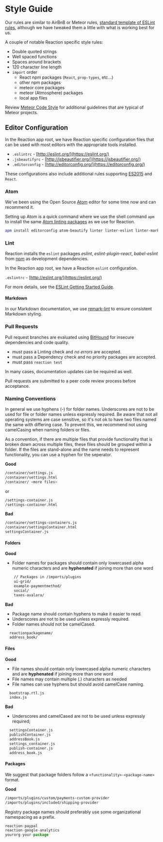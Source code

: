 # Style Guide

Our rules are similar to AirBnB or Meteor rules, [standard template of ESLint rules](https://www.npmjs.com/package/eslint-config-airbnb), although we have tweaked them a little with what is working best for us.

A couple of notable Reaction specific style rules:

-   Double quoted strings
-   Well spaced functions
-   Spaces around brackets
-   120 character line length
- `import` order
  - React npm packages (`React`, `prop-types`, etc...)
  - other npm packages
  - meteor core packages
  - meteor (Atmosphere) packages
  - local app files

Review [Meteor Code Style](https://guide.meteor.com/code-style.html) for additional guidelines that are typical of Meteor projects.

## Editor Configuration

In the Reaction app root, we have Reaction specific configuration files that can be used with most editors with the appropriate tools installed.

-   `.eslintrc` - [http://eslint.org/](https://eslint.org/)
-   `.jsbeautifyrc` - [http://jsbeautifier.org/](https://jsbeautifier.org/)
-   `.editorconfig` - [http://editorconfig.org/](https://editorconfig.org/)

These configurations also include additional rules supporting [ES2015](https://docs.meteor.com/packages/ecmascript.html#Supported-ES2015-Features) and `React`.

### Atom

We've been using the Open Source [Atom](https://atom.io/) editor for some time now and can recommend it.

Setting up Atom is a quick command where we use the shell command `apm` to install the same [Atom linting packages](https://atom.io/users/AtomLinter) as we use for Reaction.

```sh
apm install editorconfig atom-beautify linter linter-eslint linter-markdown linter-jsonlint linter-docker
```

### Lint

Reaction installs the `eslint` packages _eslint_, _eslint-plugin-react_, _babel-eslint_ from [npm](https://www.npmjs.com/) as development dependencies.

In the Reaction app root, we have a Reaction `eslint` configuration.

`.eslintrc` - [http://eslint.org/](https://eslint.org/)

For more details, see the [ESLint Getting Started Guide](http://eslint.org/docs/user-guide/getting-started).

#### Markdown

In our Markdown documentation, we use [remark-lint](https://github.com/wooorm/remark-lint) to ensure consistent Markdown styling.

### Pull Requests

Pull request branches are evaluated using [BitHound](https://www.bithound.io/github/reactioncommerce/reaction) for insecure dependencies and code quality.

-   must pass a Linting check and _no errors_ are accepted.
-   must pass a Dependency check and no priority packages are accepted.
-   must pass `reaction test`

In many cases, documentation updates can be required as well.

Pull requests are submitted to a peer code review process before acceptance.

### Naming Conventions

In general we use hyphens (-) for folder names. Underscores are not to be used for file or folder names unless expressly required.  Be aware that not all operating systems are case sensitive, so it's not ok to have two files named the same with differing case. To prevent this, we recommend not using camelCasing when naming folders or files.

As a convention, if there are multiple files that provide functionality that is broken down across multiple files, these files should be grouped within a folder. If the files are stand-alone and the name needs to represent functionality, you can use a hyphen for the seperator.

**Good**

```sh
/container/settings.js
/container/settings.html
/container/ <more files>
```

or

```sh
/settings-container.js
/settings-container.html
```

**Bad**

```sh
/container/settings-containers.js
/container/settingsContainer.html
settingsContainer.js
```

#### Folders

**Good**

-   Folder names for packages should contain only lowercased alpha numeric characters and are **hyphenated** if joining more than one word

```sh
    // Packages in /imports/plugins
    ui-grid/
    example-paymentmethod/
    social/
    taxes-avalara/
```

**Bad**

-   Package name should contain hyphens to make it easier to read.
-   Underscores are not to be used unless expressly required.
-   Folder names should not be camelCased.

```sh
  reactionpackagename/
  address_book/
```

#### Files

**Good**


-   File names should contain only lowercased alpha numeric characters and are **hyphenated** if joining more than one word
-   File names may contain multiple (.) characters as needed
-   File names can use hyphens but should avoid camelCase naming.

```sh
  bootstrap.rtl.js
  index.js
```

**Bad**

-   Underscores and camelCased are not to be used unless expressly required;

```sh
  settingsContainer.js
  publishContainer.js
  addressBook.js
  settings_container.js
  publish-container.js
  address_book.js
```

#### Packages


We suggest that package folders follow a `<functionality>-<package-name>` format.

**Good**

```sh
/imports/plugins/custom/payments-custom-provider
/imports/plugins/included/shipping-provider
```

Registry package names should preferably use some organizational namespacing as a prefix.

```js
reaction-paypal
reaction-google-analytics
yourorg-your-package
```
